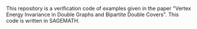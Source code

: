 This repository is a verification code of examples given in the paper "Vertex Energy Invariance in Double Graphs and Bipartite Double Covers".
This code is written in SAGEMATH. 
